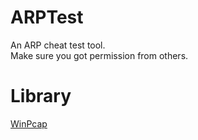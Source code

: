 ARPTest
=========

An ARP cheat test tool.  
Make sure you got permission from others.


Library
=========

[WinPcap](http://www.winpcap.org/)
